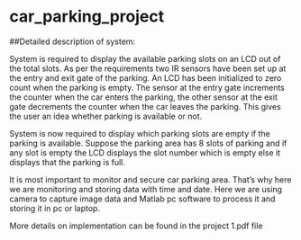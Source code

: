# car_parking_project

##Detailed description of system:

System is required to display the available parking slots on an LCD out of the total slots. As per the requirements two IR sensors have been set up at the entry and exit gate of the parking. An LCD has been initialized to zero count when the parking is empty. The sensor at the entry gate increments the counter when the car enters the parking, the other sensor at the exit gate decrements the counter when the car leaves the parking. This gives the user an idea whether parking is available or not.

System is now required to display which parking slots are empty if the parking is available. Suppose the parking area has 8 slots of parking and if any slot is empty the LCD displays the slot number which is empty else it displays that the parking is full.

It is most important to monitor and secure car parking area. That’s why here we are monitoring and storing data with time and date.
Here we are using camera to capture image data and Matlab pc software to process it and storing it in pc or laptop.

More details on implementation can be found in the project 1.pdf file
